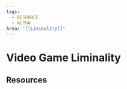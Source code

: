 ```yaml
---
tags:
  - RESOURCE
  - ALPHA
Area: "[[Liminality]]"
---
```


# Video Game Liminality


## Resources
